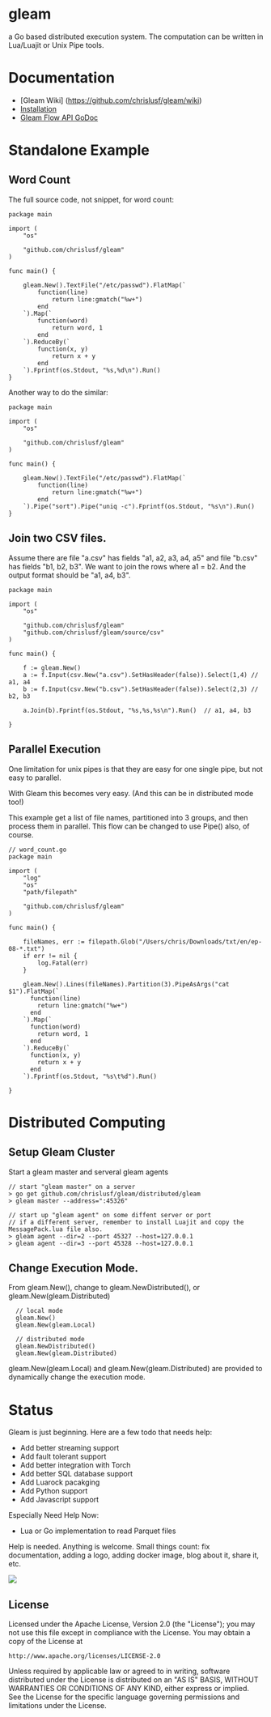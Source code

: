 # gleam
a Go based distributed execution system. The computation can be written in Lua/Luajit or Unix Pipe tools.

# Documentation
* [Gleam Wiki] (https://github.com/chrislusf/gleam/wiki)
* [Installation](https://github.com/chrislusf/gleam/wiki/Installation)
* [Gleam Flow API GoDoc](https://godoc.org/github.com/chrislusf/gleam/flow)

# Standalone Example

## Word Count
The full source code, not snippet, for word count:
```
package main

import (
	"os"

	"github.com/chrislusf/gleam"
)

func main() {

	gleam.New().TextFile("/etc/passwd").FlatMap(`
		function(line)
			return line:gmatch("%w+")
		end
	`).Map(`
		function(word)
			return word, 1
		end
	`).ReduceBy(`
		function(x, y)
			return x + y
		end
	`).Fprintf(os.Stdout, "%s,%d\n").Run()
}

```

Another way to do the similar:
```
package main

import (
	"os"

	"github.com/chrislusf/gleam"
)

func main() {

	gleam.New().TextFile("/etc/passwd").FlatMap(`
		function(line)
			return line:gmatch("%w+")
		end
	`).Pipe("sort").Pipe("uniq -c").Fprintf(os.Stdout, "%s\n").Run()
}

```

## Join two CSV files. 

Assume there are file "a.csv" has fields "a1, a2, a3, a4, a5" and file "b.csv" has fields "b1, b2, b3". We want to join the rows where a1 = b2. And the output format should be "a1, a4, b3".

```
package main

import (
	"os"

	"github.com/chrislusf/gleam"
	"github.com/chrislusf/gleam/source/csv"
)

func main() {

	f := gleam.New()
	a := f.Input(csv.New("a.csv").SetHasHeader(false)).Select(1,4) // a1, a4
	b := f.Input(csv.New("b.csv").SetHasHeader(false)).Select(2,3) // b2, b3
	
	a.Join(b).Fprintf(os.Stdout, "%s,%s,%s\n").Run()  // a1, a4, b3

}

```

## Parallel Execution
One limitation for unix pipes is that they are easy for one single pipe, but not easy to parallel.

With Gleam this becomes very easy. (And this can be in distributed mode too!)

This example get a list of file names, partitioned into 3 groups, and then process them in parallel.
This flow can be changed to use Pipe() also, of course.

```
// word_count.go
package main

import (
	"log"
	"os"
	"path/filepath"

	"github.com/chrislusf/gleam"
)

func main() {

	fileNames, err := filepath.Glob("/Users/chris/Downloads/txt/en/ep-08-*.txt")
	if err != nil {
		log.Fatal(err)
	}

	gleam.New().Lines(fileNames).Partition(3).PipeAsArgs("cat $1").FlatMap(`
      function(line)
        return line:gmatch("%w+")
      end
    `).Map(`
      function(word)
        return word, 1
      end
    `).ReduceBy(`
      function(x, y)
        return x + y
      end
    `).Fprintf(os.Stdout, "%s\t%d").Run()

}

```

# Distributed Computing
## Setup Gleam Cluster
Start a gleam master and serveral gleam agents
```
// start "gleam master" on a server
> go get github.com/chrislusf/gleam/distributed/gleam
> gleam master --address=":45326"

// start up "gleam agent" on some diffent server or port
// if a different server, remember to install Luajit and copy the MessagePack.lua file also.
> gleam agent --dir=2 --port 45327 --host=127.0.0.1
> gleam agent --dir=3 --port 45328 --host=127.0.0.1
```

## Change Execution Mode.
From gleam.New(), change to gleam.NewDistributed(), or gleam.New(gleam.Distributed)
```
  // local mode
  gleam.New()
  gleam.New(gleam.Local)
  
  // distributed mode
  gleam.NewDistributed()
  gleam.New(gleam.Distributed)
```
gleam.New(gleam.Local) and gleam.New(gleam.Distributed) are provided to dynamically change the execution mode.

# Status
Gleam is just beginning. Here are a few todo that needs help:
* Add better streaming support
* Add fault tolerant support
* Add better integration with Torch
* Add better SQL database support
* Add Luarock pacakging
* Add Python support
* Add Javascript support

Especially Need Help Now:
* Lua or Go implementation to read Parquet files

Help is needed. Anything is welcome. Small things count: fix documentation, adding a logo, adding docker image, blog about it, share it, etc.

[![](https://www.paypalobjects.com/en_US/i/btn/btn_donateCC_LG.gif)](https://www.paypal.com/cgi-bin/webscr?cmd=_s-xclick&hosted_button_id=EEECLJ8QGTTPC) 

## License

Licensed under the Apache License, Version 2.0 (the "License");
you may not use this file except in compliance with the License.
You may obtain a copy of the License at

    http://www.apache.org/licenses/LICENSE-2.0

Unless required by applicable law or agreed to in writing, software
distributed under the License is distributed on an "AS IS" BASIS,
WITHOUT WARRANTIES OR CONDITIONS OF ANY KIND, either express or implied.
See the License for the specific language governing permissions and
limitations under the License.
